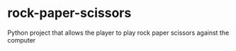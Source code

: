 # rock-paper-scissors
Python project that allows the player to play rock paper scissors against the computer
